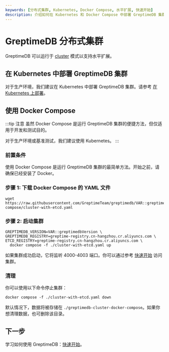 ```yaml
---
keywords: [分布式集群, Kubernetes, Docker Compose, 水平扩展, 快速开始]
description: 介绍如何在 Kubernetes 和 Docker Compose 中部署 GreptimeDB 集群，以支持水平扩展。
---
```


# GreptimeDB 分布式集群

GreptimeDB 可以运行于 [cluster](/contributor-guide/overview.md) 模式以支持水平扩展。

## 在 Kubernetes 中部署 GreptimeDB 集群

对于生产环境，我们建议在 Kubernetes 中部署 GreptimeDB 集群。请参考 [在 Kubernetes 上部署](/user-guide/deployments-administration/deploy-on-kubernetes/overview.md)。

## 使用 Docker Compose

:::tip 注意
虽然 Docker Compose 是运行 GreptimeDB 集群的便捷方法，但仅适用于开发和测试目的。

对于生产环境或基准测试，我们建议使用 Kubernetes。
:::

### 前置条件

使用 Docker Compose 是运行 GreptimeDB 集群的最简单方法。开始之前，请确保已经安装了 Docker。

### 步骤 1: 下载 Docker Compose 的 YAML 文件

```
wget https://raw.githubusercontent.com/GreptimeTeam/greptimedb/VAR::greptimedbVersion/docker/docker-compose/cluster-with-etcd.yaml
```

### 步骤 2: 启动集群

```
GREPTIMEDB_VERSION=VAR::greptimedbVersion \
GREPTIMEDB_REGISTRY=greptime-registry.cn-hangzhou.cr.aliyuncs.com \
ETCD_REGISTRY=greptime-registry.cn-hangzhou.cr.aliyuncs.com \
  docker compose -f ./cluster-with-etcd.yaml up 
```

如果集群成功启动，它将监听 4000-4003 端口。你可以通过参考 [快速开始](../quick-start.md#连接到-greptimedb) 访问集群。

### 清理

你可以使用以下命令停止集群：

```
docker compose -f ./cluster-with-etcd.yaml down
```

默认情况下，数据将被存储在 `./greptimedb-cluster-docker-compose`。如果你想清理数据，也可删除该目录。

## 下一步

学习如何使用 GreptimeDB：[快速开始](../quick-start.md#连接到-greptimedb)。
